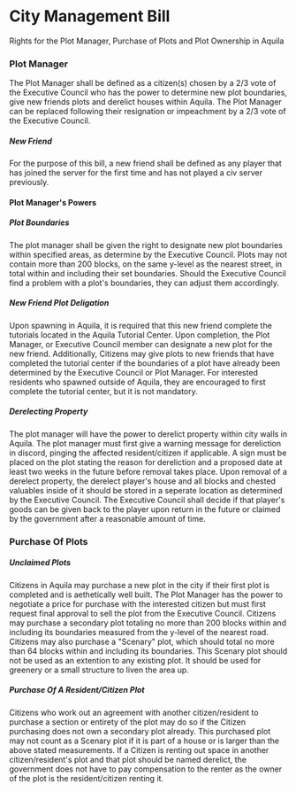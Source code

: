 # City Management Bill
Rights for the Plot Manager, Purchase of Plots and Plot Ownership in Aquila

### Plot Manager

The Plot Manager shall be defined as a citizen(s) chosen by a 2/3 vote of the Executive Council who has the power to determine new plot boundaries, give new friends plots and derelict houses within Aquila. The Plot Manager can be replaced following their resignation or impeachment by a 2/3 vote of the Executive Council. 

##### New Friend

For the purpose of this bill, a new friend shall be defined as any player that has joined the server for the first time and has not played a civ server previously.

#### Plot Manager's Powers

##### Plot Boundaries

The plot manager shall be given the right to designate new plot boundaries within specified areas, as determine by the Executive Council. Plots may not contain more than 200 blocks, on the same y-level as the nearest street, in total within and including their set boundaries. Should the Executive Council find a problem with a plot's boundaries, they can adjust them accordingly. 

##### New Friend Plot Deligation

Upon spawning in Aquila, it is required that this new friend complete the tutorials located in the Aquila Tutorial Center. Upon completion, the Plot Manager, or Executive Council member can designate a new plot for the new friend. Additionally, Citizens may give plots to new friends that have completed the tutorial center if the boundaries of a plot have already been determined by the Executive Council or Plot Manager. For interested residents who spawned outside of Aquila, they are encouraged to first complete the tutorial center, but it is not mandatory. 

##### Derelecting Property

The plot manager will have the power to derelict property within city walls in Aquila. The plot manager must first give a warning message for dereliction in discord, pinging the affected resident/citizen if applicable. A sign must be placed on the plot stating the reason for dereliction and a proposed date at least two weeks in the future before removal takes place. Upon removal of a derelect property, the derelect player's house and all blocks and chested valuables inside of it should be stored in a seperate location as determined by the Executive Council. The Executive Council shall decide if that player's goods can be given back to the player upon return in the future or claimed by the government after a reasonable amount of time. 

### Purchase Of Plots

##### Unclaimed Plots

Citizens in Aquila may purchase a new plot in the city if their first plot is completed and is aethetically well built. The Plot Manager has the power to negotiate a price for purchase with the interested citizen but must first request final approval to sell the plot from the Executive Council. Citizens may purchase a secondary plot totaling no more than 200 blocks within and including its boundaries measured from the y-level of the nearest road. Citizens may also purchase a "Scenary" plot, which should total no more than 64 blocks within and including its boundaries. This Scenary plot should not be used as an extention to any existing plot. It should be used for greenery or a small structure to liven the area up. 

##### Purchase Of A Resident/Citizen Plot

Citizens who work out an agreement with another citizen/resident to purchase a section or entirety of the plot may do so if the Citizen purchasing does not own a secondary plot already. This purchased plot may not count as a Scenary plot if it is part of a house or is larger than the above stated measurements. If a Citizen is renting out space in another citizen/resident's plot and that plot should be named derelict, the government does not have to pay compensation to the renter as the owner of the plot is the resident/citizen renting it. 
